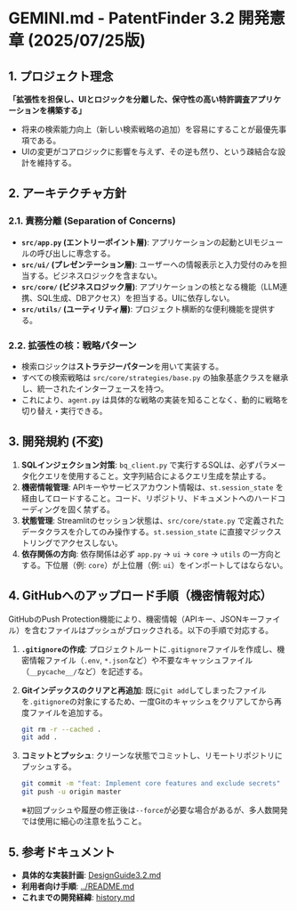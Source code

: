 # GEMINI.md - PatentFinder 3.2 開発憲章 (2025/07/25版)

## 1. プロジェクト理念

**「拡張性を担保し、UIとロジックを分離した、保守性の高い特許調査アプリケーションを構築する」**

-   将来の検索能力向上（新しい検索戦略の追加）を容易にすることが最優先事項である。
-   UIの変更がコアロジックに影響を与えず、その逆も然り、という疎結合な設計を維持する。

## 2. アーキテクチャ方針

### 2.1. 責務分離 (Separation of Concerns)
-   **`src/app.py` (エントリーポイント層)**: アプリケーションの起動とUIモジュールの呼び出しに専念する。
-   **`src/ui/` (プレゼンテーション層)**: ユーザーへの情報表示と入力受付のみを担当する。ビジネスロジックを含まない。
-   **`src/core/` (ビジネスロジック層)**: アプリケーションの核となる機能（LLM連携、SQL生成、DBアクセス）を担当する。UIに依存しない。
-   **`src/utils/` (ユーティリティ層)**: プロジェクト横断的な便利機能を提供する。

### 2.2. 拡張性の核：戦略パターン
-   検索ロジックは**ストラテジーパターン**を用いて実装する。
-   すべての検索戦略は `src/core/strategies/base.py` の抽象基底クラスを継承し、統一されたインターフェースを持つ。
-   これにより、`agent.py` は具体的な戦略の実装を知ることなく、動的に戦略を切り替え・実行できる。

## 3. 開発規約 (不変)

1.  **SQLインジェクション対策**: `bq_client.py` で実行するSQLは、必ずパラメータ化クエリを使用すること。文字列結合によるクエリ生成を禁止する。
2.  **機密情報管理**: APIキーやサービスアカウント情報は、`st.session_state` を経由してロードすること。コード、リポジトリ、ドキュメントへのハードコーディングを固く禁ずる。
3.  **状態管理**: Streamlitのセッション状態は、`src/core/state.py` で定義されたデータクラスを介してのみ操作する。`st.session_state` に直接マジックストリングでアクセスしない。
4.  **依存関係の方向**: 依存関係は必ず `app.py` -> `ui` -> `core` -> `utils` の一方向とする。下位層（例: `core`）が上位層（例: `ui`）をインポートしてはならない。

## 4. GitHubへのアップロード手順（機密情報対応）

GitHubのPush Protection機能により、機密情報（APIキー、JSONキーファイル）を含むファイルはプッシュがブロックされる。以下の手順で対応する。

1.  **`.gitignore`の作成**:
    プロジェクトルートに`.gitignore`ファイルを作成し、機密情報ファイル（`.env`, `*.json`など）や不要なキャッシュファイル（`__pycache__/`など）を記述する。

2.  **Gitインデックスのクリアと再追加**:
    既に`git add`してしまったファイルを`.gitignore`の対象にするため、一度Gitのキャッシュをクリアしてから再度ファイルを追加する。
    ```bash
    git rm -r --cached .
    git add .
    ```

3.  **コミットとプッシュ**:
    クリーンな状態でコミットし、リモートリポジトリにプッシュする。
    ```bash
    git commit -m "feat: Implement core features and exclude secrets"
    git push -u origin master
    ```
    ※初回プッシュや履歴の修正後は`--force`が必要な場合があるが、多人数開発では使用に細心の注意を払うこと。

## 5. 参考ドキュメント
-   **具体的な実装計画**: [DesignGuide3.2.md](./DesignGuide3.2.md)
-   **利用者向け手順**: [../README.md](../README.md)
-   **これまでの開発経緯**: [history.md](./history.md)